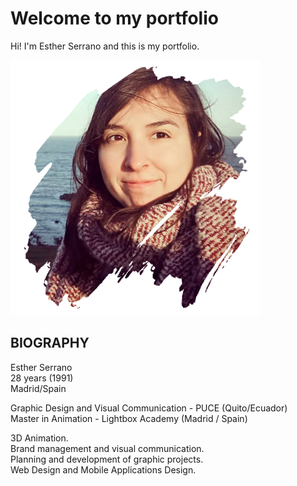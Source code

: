 # Welcome to my portfolio

Hi! I'm Esther Serrano and this is my portfolio. 

<img src="https://github.com/esther-animation/portfolio/blob/main/image/jpg/portrait-6.png" width="400px" />

## BIOGRAPHY

Esther Serrano\
28 years (1991)\
Madrid/Spain

Graphic Design and Visual Communication - PUCE (Quito/Ecuador)\
Master in Animation - Lightbox Academy (Madrid / Spain)

3D Animation.     
Brand management and visual communication.\
Planning and development of graphic projects.\
Web Design and Mobile Applications Design.
